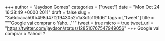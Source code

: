 
+++
author = "Jaydson Gomes"
categories = ["tweet"]
date = "Mon Oct 24 16:38:49 +0000 2011"
draft = false
slug = "3a6dcaca50fb498d47f2f943052c1a3d1c1f9fd6"
tags = ["tweet"]
title = """Google vai comprar o Yaho..."""
tweet = true
micro = true
tweet_url = "https://twitter.com/jaydson/status/128510767547949056"
+++
Google vai comprar o Yahoo! ?
